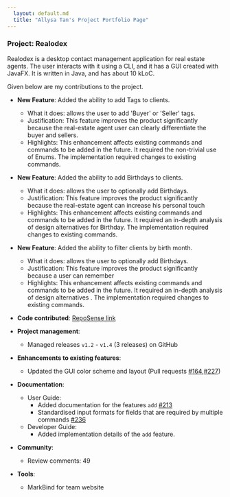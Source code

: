 ```yaml
---
  layout: default.md
  title: "Allysa Tan's Project Portfolio Page"
---
```


### Project: Realodex

Realodex is a desktop contact management application for real estate agents. The user interacts with it using a CLI, and it has a GUI created with JavaFX. It is written in Java, and has about 10 kLoC.

Given below are my contributions to the project.

* **New Feature**: Added the ability to add Tags to clients.
    * What it does: allows the user to add 'Buyer' or 'Seller' tags.
    * Justification: This feature improves the product significantly because the real-estate agent user can clearly differentiate the buyer and sellers. 
    * Highlights: This enhancement affects existing commands and commands to be added in the future. It required the non-trivial use of Enums. The implementation required changes to existing commands.

* **New Feature**: Added the ability to add Birthdays to clients.
  * What it does: allows the user to optionally add Birthdays.
  * Justification: This feature improves the product significantly because the real-estate agent can increase his personal touch
  * Highlights: This enhancement affects existing commands and commands to be added in the future. It required an in-depth analysis of design alternatives for Birthday. The implementation required changes to existing commands.

* **New Feature**: Added the ability to filter clients by birth month.
  * What it does: allows the user to optionally add Birthdays.
  * Justification: This feature improves the product significantly because a user can remember
  * Highlights: This enhancement affects existing commands and commands to be added in the future. It required an in-depth analysis of design alternatives . The implementation required changes to existing commands.

* **Code contributed**: [RepoSense link](https://nus-cs2103-ay2324s2.github.io/tp-dashboard/?search=&sort=groupTitle&sortWithin=title&timeframe=commit&mergegroup=&groupSelect=groupByRepos&breakdown=true&checkedFileTypes=docs~functional-code~test-code~other&since=2024-02-23&tabOpen=true&tabType=authorship&tabAuthor=4llysa&tabRepo=AY2324S2-CS2103T-W10-1%2Ftp%5Bmaster%5D&authorshipIsMergeGroup=false&authorshipFileTypes=docs~functional-code~test-code&authorshipIsBinaryFileTypeChecked=false&authorshipIsIgnoredFilesChecked=false)

* **Project management**:
    * Managed releases `v1.2` - `v1.4` (3 releases) on GitHub

* **Enhancements to existing features**:
    * Updated the GUI color scheme and layout (Pull requests [\#164](),[\#227]())

* **Documentation**:
    * User Guide:
        * Added documentation for the features `add` [\#213]()
        * Standardised input formats for fields that are required by multiple commands [\#236]()
    * Developer Guide:
        * Added implementation details of the `add` feature.

* **Community**:
    * Review comments: 49

* **Tools**:
  * MarkBind for team website